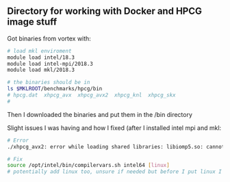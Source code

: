 ## Directory for working with Docker and HPCG image stuff

Got binaries from vortex with:
```bash
# load mkl enviroment
module load intel/18.3
module load intel-mpi/2018.3
module load mkl/2018.3

# the binaries should be in
ls $MKLROOT/benchmarks/hpcg/bin
# hpcg.dat  xhpcg_avx  xhpcg_avx2  xhpcg_knl  xhpcg_skx
# 
```
Then I downloaded the binaries and put them in the /bin directory

Slight issues I was having and how I fixed (after I installed intel mpi and mkl:
```bash
# Error
./xhpcg_avx2: error while loading shared libraries: libiomp5.so: cannot open shared object file: No such file or directory

# Fix
source /opt/intel/bin/compilervars.sh intel64 [linux]
# potentially add linux too, unsure if needed but before I put linux I was getting another error


```





